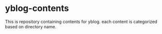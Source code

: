 # yblog-contents

This is repository containing contents for yblog. each content is categorized based on directory name.
